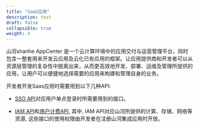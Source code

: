 ```yaml
---
title: "SaaS应用"
description: test
draft: false
collapsible: true
weight: 4
---
```


山河shanhe AppCenter 是一个云计算环境中的应用交付与运营管理平台，同时包含一整套用来开发云应用及云化已有应用的框架。让应用提供商和开发者可以从资源层管理的复杂性中脱离出来，从而更高效地开发、部署、运维及管理所提供的应用，让用户可以便捷地选择需要的应用来构建和管理自身的业务。

开发者开发Saas应用时需要用到以下几种API:

- [SSO API](account_api/)对应用户单点登录时所需要用到的接口。

- [IAM API](../../../../../authorization/iam/faq/supported_services/)和[用户计费API](new_billing_api/), 其中, IAM API对应山河所提供的计算、存储、网络等资源, 这些接口的使用权限由开发者在注册山河集成应用时开放。



